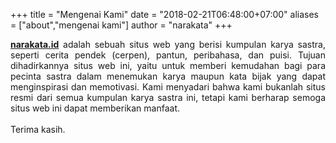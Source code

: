 +++
title = "Mengenai Kami"
date = "2018-02-21T06:48:00+07:00"
aliases = ["about","mengenai kami"]
author = "narakata"
+++

<div style="text-align: justify;">
<a href="http://narakata.id/"><b>narakata.id</b></a> adalah sebuah situs web yang berisi kumpulan karya sastra, seperti cerita pendek (cerpen), pantun, peribahasa, dan puisi. Tujuan dihadirkannya situs web ini, yaitu untuk memberi kemudahan bagi para pecinta sastra dalam menemukan karya maupun kata bijak yang dapat menginspirasi dan memotivasi. Kami menyadari bahwa kami bukanlah situs resmi dari semua kumpulan karya sastra ini, tetapi kami berharap semoga situs web ini dapat memberikan manfaat.
<br><br>
Terima kasih. </div>
